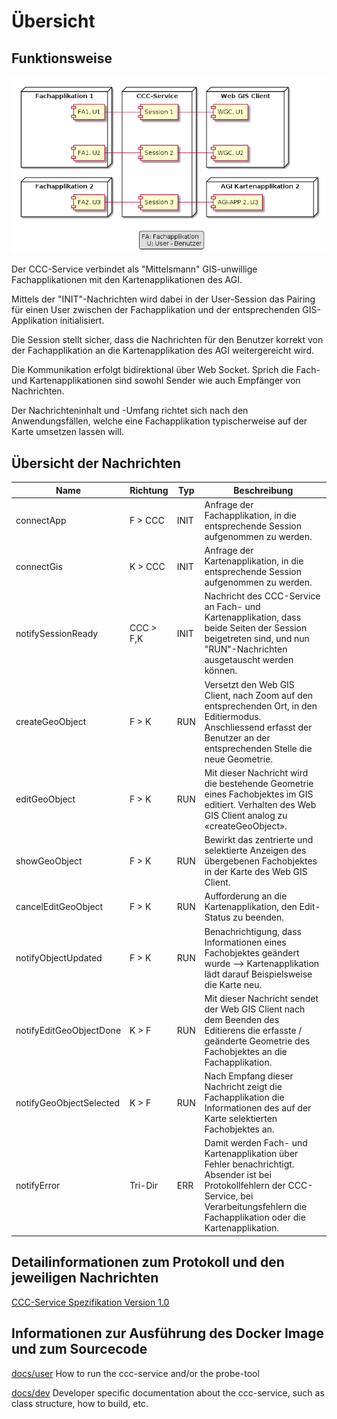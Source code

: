 # Übersicht

## Funktionsweise

![Uebersicht.puml](docs/res/overview.png)

Der CCC-Service verbindet als "Mittelsmann" GIS-unwillige Fachapplikationen
mit den Kartenapplikationen des AGI.

Mittels der "INIT"-Nachrichten wird dabei in der User-Session das Pairing für 
einen User zwischen der Fachapplikation und der entsprechenden GIS-Applikation initialisiert.

Die Session stellt sicher, dass die Nachrichten für den Benutzer korrekt von der 
Fachapplikation an die Kartenapplikation des AGI weitergereicht wird.

Die Kommunikation erfolgt bidirektional über Web Socket. Sprich die Fach- und 
Kartenapplikationen sind sowohl Sender wie auch Empfänger von Nachrichten.

Der Nachrichteninhalt und -Umfang richtet sich nach den Anwendungsfällen, welche
eine Fachapplikation typischerweise auf der Karte umsetzen lassen will.

## Übersicht der Nachrichten  

|Name|Richtung|Typ|Beschreibung|
|---|---|---|---|
|connectApp|F > CCC|INIT|Anfrage der Fachapplikation, in die entsprechende Session aufgenommen zu werden.|
|connectGis|K > CCC|INIT|Anfrage der Kartenapplikation, in die entsprechende Session aufgenommen zu werden.|
|notifySessionReady|CCC > F,K|INIT|Nachricht des CCC-Service an Fach- und Kartenapplikation, dass beide Seiten der Session beigetreten sind, und nun "RUN"-Nachrichten ausgetauscht werden können.|
|createGeoObject|F > K|RUN|Versetzt den Web GIS Client, nach Zoom auf den entsprechenden Ort, in den Editiermodus. Anschliessend erfasst der Benutzer an der entsprechenden Stelle die neue Geometrie.|
|editGeoObject|F > K|RUN|Mit dieser Nachricht wird die bestehende Geometrie eines Fachobjektes im GIS editiert. Verhalten des Web GIS Client analog zu «createGeoObject».|
|showGeoObject|F > K|RUN|Bewirkt das zentrierte und selektierte Anzeigen des übergebenen Fachobjektes in der Karte des Web GIS Client.|
|cancelEditGeoObject|F > K|RUN|Aufforderung an die Kartenapplikation, den Edit-Status zu beenden.|
|notifyObjectUpdated|F > K|RUN|Benachrichtigung, dass Informationen eines Fachobjektes geändert wurde --> Kartenapplikation lädt darauf Beispielsweise die Karte neu.|
|notifyEditGeoObjectDone|K > F|RUN|Mit dieser Nachricht sendet der Web GIS Client nach dem Beenden des Editierens die erfasste / geänderte Geometrie des Fachobjektes an die Fachapplikation.|
|notifyGeoObjectSelected|K > F|RUN|Nach Empfang dieser Nachricht zeigt die Fachapplikation die Informationen des auf der Karte selektierten Fachobjektes an.|
|notifyError|Tri-Dir|ERR|Damit werden Fach- und Kartenapplikation über Fehler benachrichtigt. Absender ist bei Protokollfehlern der CCC-Service, bei Verarbeitungsfehlern die Fachapplikation oder die Kartenapplikation.|

## Detailinformationen zum Protokoll und den jeweiligen Nachrichten

[CCC-Service Spezifikation Version 1.0](docs/res/Spezifikation_CCC_Schnittstelle_V1.0.pdf)

<!--
Interne Bemerkung: Die Originaldatei des Spezifikation (Word) liegt absichtlich nicht bei, da die
Formattierung dieser durch Vermischung der Layout-Vorschriften mehrerer Word-Templates unbrauchbar wurde.

Bei Weiterentwicklung des Protokolles in Richtung V 1.1 entsprechend zuerst den Inhalt des PDF zuerst nach Markdown migrieren,
und anschliessend die Ergänzungen vornehmen. 
-->

## Informationen zur Ausführung des Docker Image und zum Sourcecode

[docs/user](docs/user/index.md) How to run the ccc-service and/or the probe-tool

[docs/dev](docs/dev/index.md) Developer specific documentation about the ccc-service, such as class structure, how to build, etc. 